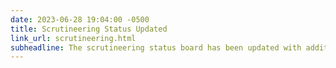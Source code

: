 ```yaml
---
date: 2023-06-28 19:04:00 -0500
title: Scrutineering Status Updated
link_url: scrutineering.html
subheadline: The scrutineering status board has been updated with additional team progress.
---
```


